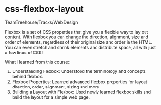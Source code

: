 # css-flexbox-layout
TeamTreehouse/Tracks/Web Design

Flexbox is a set of CSS properties that give you a flexible way to lay out content. With flexbox you can change the direction, alignment, size and order of elements, regardless of their original size and order in the HTML. You can even stretch and shrink elements and distribute space, all with just a few lines of CSS!

What I learned from this course::

1. Understanding Flexbox: Understood the terminology and concepts behind flexbox.
2. Flexbox Properties: Learned advanced flexbox properties for layout direction, order, alignment, sizing and more
3. Building a Layout with Flexbox: Used newly learned flexbox skills and build the layout for a simple web page. 


